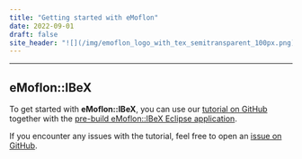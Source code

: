 ```yaml
---
title: "Getting started with eMoflon"
date: 2022-09-01
draft: false
site_header: "![](/img/emoflon_logo_with_tex_semitransparent_100px.png)"
---
```


___
## eMoflon::IBeX

To get started with **eMoflon::IBeX**, you can use our [tutorial on GitHub](https://github.com/eMoflon/emoflon-ibex-tutorial/releases/latest) together with the [pre-build eMoflon::IBeX Eclipse application](../download/#pre-built-eclipse-application).

If you encounter any issues with the tutorial, feel free to open an [issue on GitHub](https://github.com/eMoflon/emoflon-ibex-tutorial/issues).
